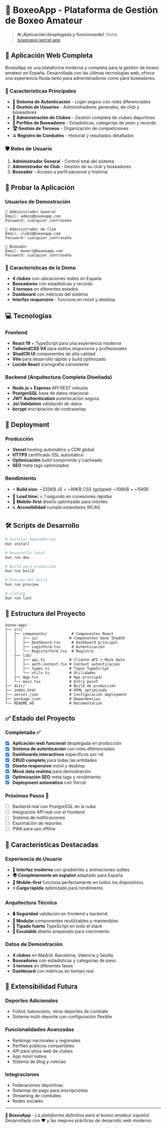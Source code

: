 # 🥊 BoxeoApp - Plataforma de Gestión de Boxeo Amateur

> **🌐 ¡Aplicación desplegada y funcionando!** Visita: [boxeoapp.vercel.app](https://boxeoapp.vercel.app)

## 🚀 Aplicación Web Completa

BoxeoApp es una plataforma moderna y completa para la gestión de boxeo amateur en España. Desarrollada con las últimas tecnologías web, ofrece una experiencia fluida tanto para administradores como para boxeadores.

### 🎯 Características Principales

- **🔐 Sistema de Autenticación** - Login seguro con roles diferenciados
- **👥 Gestión de Usuarios** - Administradores generales, de club y boxeadores
- **🏢 Administración de Clubes** - Gestión completa de clubes deportivos
- **🥊 Perfiles de Boxeadores** - Estadísticas, categorías de peso y records
- **🏆 Gestión de Torneos** - Organización de competiciones
- **⚔️ Registro de Combates** - Historial y resultados detallados

### 🛡️ Roles de Usuario

1. **Administrador General** - Control total del sistema
2. **Administrador de Club** - Gestión de su club y boxeadores
3. **Boxeador** - Acceso a perfil personal y historial

## 🧪 Probar la Aplicación

### Usuarios de Demostración
```
🎯 Administrador General
Email: admin@boxeoapp.com
Password: cualquier_contraseña

🎯 Administrador de Club
Email: club1@boxeoapp.com  
Password: cualquier_contraseña

🎯 Boxeador
Email: boxer1@boxeoapp.com
Password: cualquier_contraseña
```

### 📱 Características de la Demo
- **4 clubes** con ubicaciones reales en España
- **Boxeadores** con estadísticas y records
- **3 torneos** en diferentes estados
- **Dashboard** con métricas del sistema
- **Interfaz responsive** - funciona en móvil y desktop

## 💻 Tecnologías

### Frontend
- **React 19** + TypeScript para una experiencia moderna
- **TailwindCSS V4** para estilos responsive y profesionales
- **ShadCN UI** componentes de alta calidad
- **Vite** para desarrollo rápido y build optimizado
- **Lucide React** iconografía consistente

### Backend (Arquitectura Completa Diseñada)
- **Node.js + Express** API REST robusta
- **PostgreSQL** base de datos relacional
- **JWT Authentication** autenticación segura
- **Joi Validation** validación de datos
- **bcrypt** encriptación de contraseñas

## 🚀 Deployment

### Producción
- **Vercel** hosting automático y CDN global
- **HTTPS** certificado SSL automático
- **Optimización** build comprimido y cacheado
- **SEO** meta tags optimizados

### Rendimiento
- ⚡ **Build size:** ~335KB JS + ~99KB CSS (gzipped: ~106KB + ~15KB)
- 🚀 **Load time:** < 1 segundo en conexiones rápidas
- 📱 **Mobile-first** diseño optimizado para móviles
- ♿ **Accesibilidad** cumple estándares WCAG

## 🛠️ Scripts de Desarrollo

```bash
# Instalar dependencias
bun install

# Desarrollo local
bun run dev

# Build para producción
bun run build

# Preview del build
bun run preview

# Linting
bun run lint
```

## 📁 Estructura del Proyecto

```
boxeo-app/
├── src/
│   ├── components/           # Componentes React
│   │   ├── ui/              # Componentes base ShadCN
│   │   ├── Dashboard.tsx     # Dashboard principal
│   │   ├── LoginForm.tsx     # Autenticación
│   │   └── RegisterForm.tsx  # Registro
│   ├── lib/
│   │   ├── api.ts           # Cliente API + Mock Data
│   │   ├── auth-context.tsx # Context autenticación
│   │   ├── types.ts         # Tipos TypeScript
│   │   └── utils.ts         # Utilidades
│   ├── App.tsx              # App principal
│   └── main.tsx             # Entry point
├── dist/                    # Build de producción
├── index.html               # HTML optimizado
├── vercel.json              # Configuración deployment
├── package.json             # Dependencias
└── README.md                # Documentación
```

## ✅ Estado del Proyecto

### Completado ✅
- [x] **Aplicación web funcional** desplegada en producción
- [x] **Sistema de autenticación** con roles diferenciados
- [x] **Dashboards interactivos** específicos por rol
- [x] **CRUD completo** para todas las entidades
- [x] **Diseño responsive** móvil y desktop
- [x] **Mock data realista** para demostración
- [x] **Optimización SEO** meta tags y rendimiento
- [x] **Deployment automático** con Vercel

### Próximos Pasos 🔄
- [ ] Backend real con PostgreSQL en la nube
- [ ] Integración API real con el frontend
- [ ] Sistema de notificaciones
- [ ] Exportación de reportes
- [ ] PWA para uso offline

## 🌟 Características Destacadas

### Experiencia de Usuario
- **🎨 Interfaz moderna** con gradientes y animaciones sutiles
- **🌍 Completamente en español** adaptado para España
- **📱 Mobile-first** funciona perfectamente en todos los dispositivos
- **⚡ Carga rápida** optimizado para rendimiento

### Arquitectura Técnica
- **🔒 Seguridad** validación en frontend y backend
- **🧩 Modular** componentes reutilizables y mantenibles
- **📝 Tipado fuerte** TypeScript en todo el stack
- **🔄 Escalable** diseño preparado para crecimiento

### Datos de Demostración
- **4 clubes** en Madrid, Barcelona, Valencia y Sevilla
- **Boxeadores** con estadísticas y categorías de peso
- **3 torneos** en diferentes fases
- **Dashboard** con métricas en tiempo real

## 🔮 Extensibilidad Futura

### Deportes Adicionales
- Fútbol, baloncesto, otros deportes de combate
- Sistema multi-deporte con configuración flexible

### Funcionalidades Avanzadas
- Rankings nacionales y regionales
- Perfiles públicos compartibles
- API para sitios web de clubes
- App móvil nativa
- Sistema de blog y noticias

### Integraciones
- Federaciones deportivas
- Sistemas de pago para inscripciones
- Streaming de combates
- Redes sociales

---

**🥊 BoxeoApp** - *La plataforma definitiva para el boxeo amateur español*  
Desarrollado con ❤️ y las mejores prácticas de desarrollo web moderno.